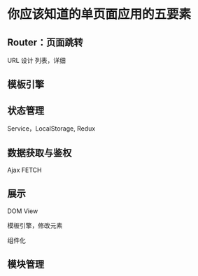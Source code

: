 你应该知道的单页面应用的五要素 
===

Router：页面跳转
---

URL 设计 列表，详细

模板引擎
---

状态管理
---

Service，LocalStorage, Redux

数据获取与鉴权
---

Ajax FETCH

展示
---

DOM
View

模板引擎，修改元素

组件化

模块管理
---

 